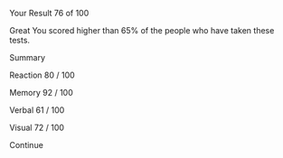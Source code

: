   Your Result
  76
  of 100

  Great
  You scored higher than 65% of the people who have taken these tests.

  Summary

  Reaction
  80 / 100

  Memory
  92 / 100

  Verbal
  61 / 100

  Visual
  72 / 100

  Continue